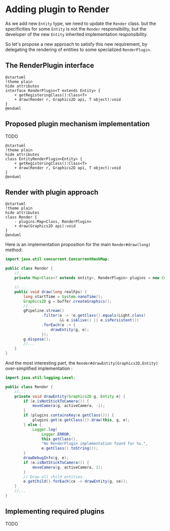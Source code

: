 # Adding plugin to Render

As we add new `Entity` type, we need to update the `Render` class. but the specificities for some `Entity` is not
the `Render` responsibility,
but the developer of the new `Entity` inherited implementation responsibility.

So let's propose a new approach to satisfy this new requirement, by delegating the rendering of entities to some
specialized `RenderPlugin`.

## The RenderPlugin interface

```plantuml
@startuml
!theme plain
hide attributes
interface RenderPlugin<T extends Entity> {
    + getRegisteringClass():Class<T>
    + draw(Render r, Graphics2D api, T object):void
}
@enduml
```

## Proposed plugin mechanism implementation

TODO

```plantuml
@startuml
!theme plain
hide attributes
class EntityRenderPlugin<Entity> {
    + getRegisteringClass():Class<T>
    + draw(Render r, Graphics2D api, T object):void
}
@enduml
```

## Render with plugin approach

```plantuml
@startuml
!theme plain
hide attributes
class Render {
    - plugins:Map<Class, RenderPlugin>
    + draw(Graphics2D api):void
}
@enduml
```

Here is an implementation proposition for the main `Render#draw(long)` method:

```java
import java.util.concurrent.ConcurrentHashMap;

public class Render {
    //...
    private Map<Class<? extends entity>, RenderPlugin> plugins = new ConcurrentHashMap<>();

    //...
    public void draw(long realFps) {
        long startTime = System.nanoTime();
        Graphics2D g = buffer.createGraphics();
        //...
        gPipeline.stream()
                .filter(e -> !e.getClass().equals(Light.class)
                        && e.isAlive() || e.isPersistent())
                .forEach(e -> {
                    drawEntity(g, e);
                });
        g.dispose();
        //...
    }
}
```

And the most interesting part, the `Render#drawEntity(Graphics2D,Entity)` over-simplified implementation :

```java
import java.util.logging.Level;

public class Render {
    //...
    private void drawEntity(Graphics2D g, Entity e) {
        if (e.isNotStickToCamera()) {
            moveCamera(g, activeCamera, -1);
        }
        if (plugins.containsKey(e.getClass())) {
            plugins.get(e.getClass()).draw(this, g, e);
        } else {
            Logger.log(
                Logger.ERROR, 
                this.getClass(), 
                "No RenderPlugin implementation found for %s.",
                e.getClass().toString());
        }
        drawDebugInfo(g, e);
        if (e.isNotStickToCamera()) {
            moveCamera(g, activeCamera, 1);
        }
        // Draw all child entities.
        e.getChild().forEach(ce -> drawEntity(g, ce));
    }
    //...
}
```

## Implementing required plugins

TODO
